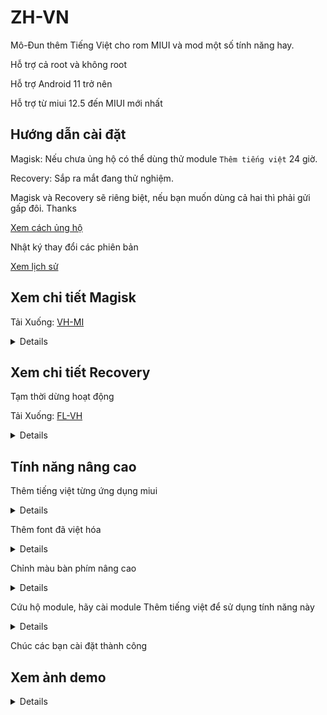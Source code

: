# ZH-VN

Mô-Đun thêm Tiếng Việt cho rom MIUI và mod một số tính năng hay.

Hỗ trợ cả root và không root

Hỗ trợ Android 11 trở nên

Hỗ trợ từ miui 12.5 đến MIUI mới nhất

## Hướng dẫn cài đặt

Magisk: Nếu chưa ủng hộ có thể dùng thử module `Thêm tiếng việt` 24 giờ.

Recovery: Sắp ra mắt đang thử nghiệm.

Magisk và Recovery sẽ riêng biệt, nếu bạn muốn dùng cả hai thì phải gửi gấp đôi. Thanks 

[Xem cách ủng hộ](/Support.md)

Nhật ký thay đổi các phiên bản

[Xem lịch sử](/Version.md)

## Xem chi tiết Magisk

Tải Xuống: [VH-MI](https://github.com/kakathic/ZH-VN/releases/tag/MS-1.6)

<details>
<br/>

> **VH-GA**: Thêm bổ sung dịch vụ Google, cửa hàng play, bàn phím, v.v<br/>

> **VH-PT**: Crack Miui, hack theme, thời tiết bản global <br/>

> **VH-KE**: Cho phép gỡ cài đặt getapps, bật bàn phím, mod miui con lai giữa nền global và china vô số tiện ích hay, fix thông báo, mod tính năng Google photo không giới hạn sau lưu ảnh, 1 số game hỗ trợ fps max 90 120 v.v pupg, tốc chiến v.v<br/>

> **VH-ZH**: Thêm lịch âm , Thêm tiếng Việt, Xoá app china không dùng được ở Việt Nam <br/>

</details>

## Xem chi tiết Recovery

Tạm thời dừng hoạt động 

Tải Xuống: [FL-VH](https://github.com/kakathic/ZH-VN/releases/tag/FL-1.6)

<details>
<br/>

+ Sử dụng: TWRP, FOX v.v để cài module

+ Trước khi flash thì ở điện thoại ấn *#06# hoặc nhớ thêm tài khoản mi để xác nhận.

+ Lưu ý: Rom của bạn phải đã R/W, mới có thể dùng được module 

> **FL-GA**: Gói Gapps thêm đầy đủ dịch vụ Google cơ bản, Có ghi rõ hỗ trợ cho Android khi tải lưu ý, lên cài module này sau khi đã cài module FL-ZH nhớ chọn yes phần xóa app china rác để có nhiều không gian trống tránh lỗi đầy bộ nhớ.

> **FL-PT**: Crack theme, Mod Cài app hệ thống

> **FL-KE**: Gỡ bỏ Getapps, Hiện bàn phím nâng cao cho Gboard, Fix thông báo ở phần china mod, giữ đa nhiệm v.v

> **FL-ZH**: Thêm Tiếng Việt, Font Việt Hóa, Xoá App china rác, Lên cài module này đầu tiên vì nó sẽ xóa app có nhiều không gian trống để thêm những app khác của Google

R/W cho phép xoá, chỉnh sửa file hệ thống, Android 11 trở xuống thì không cần R/W vì rom đã R/W sẵn, còn hầu hết các máy mới android 12 trở nên đều phải R/W hệ thống mới cho phép sửa file hệ thống.

</details>

**Tính năng nâng cao**
---

Thêm tiếng việt từng ứng dụng miui

<details>
<br/>

   + Để thêm tiếng việt từng ứng dụng hãy làm theo bước sau
   + Lưu ý: Chỉ VH ứng dụng của miui
   + Tạo 1 file ở trong thư mục `/sdcard/VH-MI`
   + Tên là `XList.md`
   + Rồi thêm ứng dụng muốn việt hóa vào đó
   + Ví dụ: `com.android.systemui` nó sẽ việt hóa ứng dụng Giao diện hệ thống
   + `com.android.systemui` là tên gói của ứng dụng đó

</details>

Thêm font đã việt hóa

<details>
<br/>

   + Bạn cũng có thể tự thêm font của mình bằng cách vào thư mục sau
   + `/storage/emulated/0/VH-MI/fonts` hoặc `/sdcard/VH-MI/fonts`
   + Hãy đổi tên file font của bạn thành `MiLanProVF.ttf`
   + Module nó sẽ tự nhận diện font
   + Bạn cũng có thể để những file font khác vào thư mục đó.

</details>

Chỉnh màu bàn phím nâng cao

<details>
<br/>

   + Vào thư mục sau
   + `/storage/emulated/0/VH-MI/color` hoặc `/sdcard/VH-MI/color`
   + Hãy sửa lại mã màu sáng và tối cho cùng màu với bàn phím 

</details>

Cứu hộ module, hãy cài module Thêm tiếng việt để sử dụng tính năng này

<details>
<br/>

   + Sau khi khởi động lại nếu nó bị đơ
   + Hẫy ấn 3 lần hoặc nhiều hơn cho đến khi hành động được thực hiện
   + Tăng âm lượng +3 mở ứng dụng magisk
   + Giảm âm lượng +3 Tắt toàn bộ module và reboot lại máy
   + Tính năng này sẽ tự hủy nếu bạn vuốt vào màn hình 4 5 lần tùy ý nó sẽ tự tắt 
   + Lưu ý: Nếu bị đơ ít nên chạm vào màn hình mà hãy thực hiện hành động ấn âm lượng như trên để tính năng không bị tắt
   + Nếu bị tắt bạn có thể khởi động lại máy = cách dí phím nguồn và thực hiện lại các hành động bên trên

</details>

Chúc các bạn cài đặt thành công

**Xem ảnh demo**
---

<details>
<br/>

<img src="https://github.com/kakathic/ZH-VN/releases/download/Test-Vip/Demo0.jpg" height="auto" width="49%" /> <img src="https://github.com/kakathic/ZH-VN/releases/download/Test-Vip/Demo1.jpg" height="auto" width="49%" />
<img src="https://github.com/kakathic/ZH-VN/releases/download/Test-Vip/Demo2.jpg" height="auto" width="49%" /> <img src="https://github.com/kakathic/ZH-VN/releases/download/Test-Vip/Demo3.jpg" height="auto" width="49%" />
<img src="https://github.com/kakathic/ZH-VN/releases/download/Test-Vip/Demo4.jpg" height="auto" width="49%" /> <img src="https://github.com/kakathic/ZH-VN/releases/download/Test-Vip/Demo5.jpg" height="auto" width="49%" />

</details>
